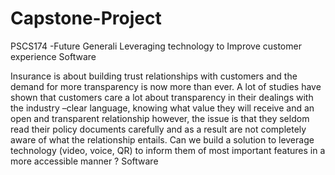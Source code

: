 # Capstone-Project
PSCS174 -Future Generali Leveraging technology to Improve customer experience Software

Insurance is about building trust relationships with customers and the demand for more transparency is now more than ever. A 
lot of studies have shown that customers care a lot about transparency in
their dealings with the industry –clear language, knowing what value they will receive and an open and transparent relationship 
however, the issue is that they seldom read their policy documents carefully and as a result are not completely aware of what 
the relationship entails. Can we build a solution to leverage technology (video, voice, QR) to inform them of most important 
features in a more accessible manner ?
Software
